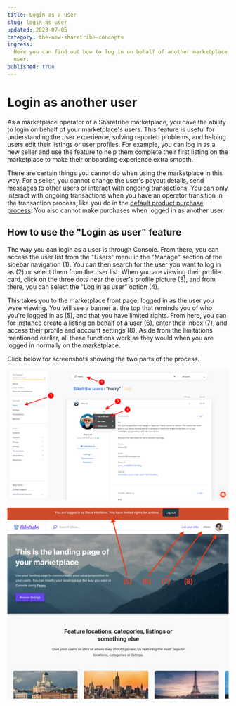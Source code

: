```yaml
---
title: Login as a user
slug: login-as-user
updated: 2023-07-05
category: the-new-sharetribe-concepts
ingress:
  Here you can find out how to log in on behalf of another marketplace
  user.
published: true
---
```


# Login as another user

As a marketplace operator of a Sharetribe marketplace, you have the
ability to login on behalf of your marketplace's users. This feature is
useful for understanding the user experience, solving reported problems,
and helping users edit their listings or user profiles. For example, you
can log in as a new seller and use the feature to help them complete
their first listing on the marketplace to make their onboarding
experience extra smooth.

There are certain things you cannot do when using the marketplace in
this way. For a seller, you cannot change the user's payout details,
send messages to other users or interact with ongoing transactions. You
can only interact with ongoing transactions when you have an operator
transition in the transaction process, like you do in the
[default product purchase process](https://www.sharetribe.com/docs/the-new-sharetribe/default-transaction-process-options/#operator-actions-1).
You also cannot make purchases when logged in as another user.

## How to use the "Login as user" feature

The way you can login as a user is through Console. From there, you can
access the user list from the "Users" menu in the "Manage" section of
the sidebar navigation (1). You can then search for the user you want to
log in as (2) or select them from the user list. When you are viewing
their profile card, click on the three dots near the user's profile
picture (3), and from there, you can select the "Log in as user" option
(4).

This takes you to the marketplace front page, logged in as the user you
were viewing. You will see a banner at the top that reminds you of who
you're logged in as (5), and that you have limited rights. From here,
you can for instance create a listing on behalf of a user (6), enter
their inbox (7), and access their profile and account settings (8).
Aside from the limitations mentioned earlier, all these functions work
as they would when you are logged in normally on the marketplace.

Click below for screenshots showing the two parts of the process.

<extrainfo title="Steps 1-4: Accessing the feature from the Console">

![Change environments](./01-manage-users-login-as-user.png)

</extrainfo>

<extrainfo title="Steps 5-8: Logged in on the marketplace as another user">

![Change environments](./02-logged-in-as-user.png)

</extrainfo>

